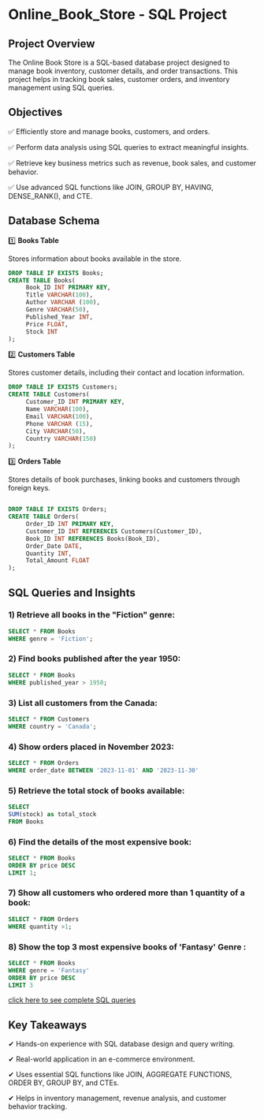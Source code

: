 # Online_Book_Store - SQL Project

## Project Overview
The Online Book Store is a SQL-based database project designed to manage book inventory, customer details, and order transactions. This project helps in tracking book sales, customer orders, and inventory management using SQL queries.

## Objectives
✅ Efficiently store and manage books, customers, and orders.

✅ Perform data analysis using SQL queries to extract meaningful insights.

✅ Retrieve key business metrics such as revenue, book sales, and customer behavior.

✅ Use advanced SQL functions like JOIN, GROUP BY, HAVING, DENSE_RANK(), and CTE.

## Database Schema

1️⃣ **Books Table**

Stores information about books available in the store.

```sql
DROP TABLE IF EXISTS Books;
CREATE TABLE Books(
     Book_ID INT PRIMARY KEY,
	 Title VARCHAR(100),
	 Author VARCHAR (100),
	 Genre VARCHAR(50),
	 Published_Year INT,
	 Price FLOAT,
	 Stock INT
);
```
2️⃣ **Customers Table**

Stores customer details, including their contact and location information.

```sql
DROP TABLE IF EXISTS Customers;
CREATE TABLE Customers(
     Customer_ID INT PRIMARY KEY,
	 Name VARCHAR(100),
	 Email VARCHAR(100),
	 Phone VARCHAR (15),
	 City VARCHAR(50),
	 Country VARCHAR(150)
);
```
3️⃣ **Orders Table**

Stores details of book purchases, linking books and customers through foreign keys.
```sql

DROP TABLE IF EXISTS Orders;
CREATE TABLE Orders(
     Order_ID INT PRIMARY KEY,
	 Customer_ID INT REFERENCES Customers(Customer_ID),
	 Book_ID INT REFERENCES Books(Book_ID),
	 Order_Date	DATE,
	 Quantity INT,
	 Total_Amount FLOAT
);
```

## SQL Queries and Insights

 ### 1) Retrieve all books in the "Fiction" genre:
 ```sql
SELECT * FROM Books
WHERE genre = 'Fiction';
```

### 2) Find books published after the year 1950:
```sql
SELECT * FROM Books
WHERE published_year > 1950;
```

### 3) List all customers from the Canada:
```sql
SELECT * FROM Customers
WHERE country = 'Canada';
```

### 4) Show orders placed in November 2023:
```sql
SELECT * FROM Orders
WHERE order_date BETWEEN '2023-11-01' AND '2023-11-30'
```


### 5) Retrieve the total stock of books available:
```sql
SELECT
SUM(stock) as total_stock
FROM Books
```

### 6) Find the details of the most expensive book:
```sql
SELECT * FROM Books
ORDER BY price DESC
LIMIT 1;
 ```
### 7) Show all customers who ordered more than 1 quantity of a book:
```sql
SELECT * FROM Orders
WHERE quantity >1;
```



### 8) Show the top 3 most expensive books of 'Fantasy' Genre :
```sql
SELECT * FROM Books
WHERE genre = 'Fantasy'
ORDER BY price DESC
LIMIT 3
```
[click here to see complete SQL queries](https://github.com/sindhujak785/Online_Book_Store_SQL-Project/blob/main/Bookstore.sql)

 ## Key Takeaways
 
✔ Hands-on experience with SQL database design and query writing.

✔ Real-world application in an e-commerce environment.

✔ Uses essential SQL functions like JOIN, AGGREGATE FUNCTIONS, ORDER BY, GROUP BY, and CTEs.

✔ Helps in inventory management, revenue analysis, and customer behavior tracking.















